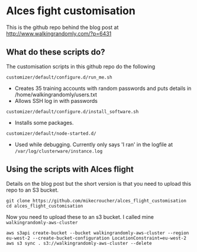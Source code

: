 # Alces fight customisation

This is the github repo behind the blog post at http://www.walkingrandomly.com/?p=6431 

## What do these scripts do?

The customisation scripts in this github repo do the following

`customizer/default/configure.d/run_me.sh`

* Creates 35 training accounts with random passwords and puts details in /home/walkingrandomly/users.txt
* Allows SSH log in with passwords

`customizer/default/configure.d/install_software.sh`

* Installs some packages.

`customizer/default/node-started.d/`

* Used while debugging. Currently only says 'I ran' in the logfile at `/var/log/clusterware/instance.log`

## Using the scripts with Alces flight

Details on the blog post but the short version is that you need to upload this repo to an S3 bucket.

```
git clone https://github.com/mikecroucher/alces_flight_customisation
cd alces_flight_customisation
```
Now you need to upload these to an s3 bucket. I called mine `walkingrandomly-aws-cluster`
```
aws s3api create-bucket --bucket walkingrandomly-aws-cluster --region eu-west-2 --create-bucket-configuration LocationConstraint=eu-west-2
aws s3 sync . s3://walkingrandomly-aws-cluster --delete
```

